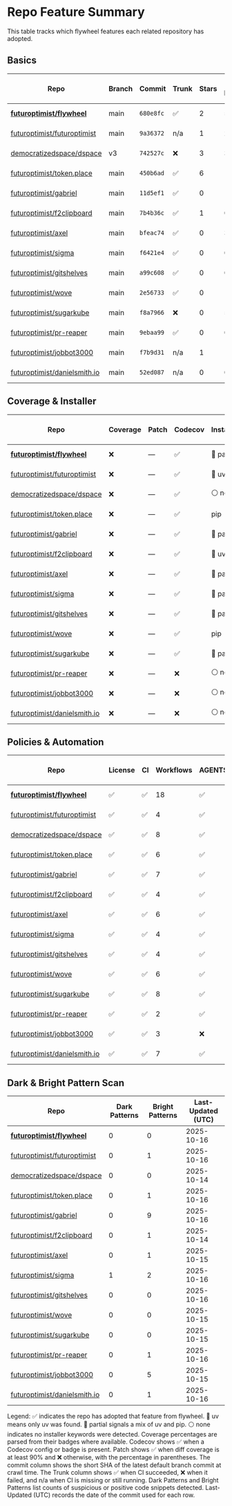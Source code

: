 # Repo Feature Summary

This table tracks which flywheel features each related repository has adopted.

<!-- spellchecker: disable -->
## Basics
| Repo | Branch | Commit | Trunk | Stars | Open Issues | Last-Updated (UTC) |
| ---- | ------ | ------ | ----- | ----- | ----------- | ----------------- |
| **[futuroptimist/flywheel](https://github.com/futuroptimist/flywheel)** | main | `680e8fc` | ✅ | 2 | 5 | 2025-10-16 |
| [futuroptimist/futuroptimist](https://github.com/futuroptimist/futuroptimist) | main | `9a36372` | n/a | 1 | 2 | 2025-10-16 |
| [democratizedspace/dspace](https://github.com/democratizedspace/dspace) | v3 | `742527c` | ❌ | 3 | 39 | 2025-10-14 |
| [futuroptimist/token.place](https://github.com/futuroptimist/token.place) | main | `450b6ad` | ✅ | 6 | 11 | 2025-10-16 |
| [futuroptimist/gabriel](https://github.com/futuroptimist/gabriel) | main | `11d5ef1` | ✅ | 0 | 14 | 2025-10-16 |
| [futuroptimist/f2clipboard](https://github.com/futuroptimist/f2clipboard) | main | `7b4b36c` | ✅ | 1 | 0 | 2025-10-14 |
| [futuroptimist/axel](https://github.com/futuroptimist/axel) | main | `bfeac74` | ✅ | 0 | 3 | 2025-10-15 |
| [futuroptimist/sigma](https://github.com/futuroptimist/sigma) | main | `f6421e4` | ✅ | 0 | 0 | 2025-10-16 |
| [futuroptimist/gitshelves](https://github.com/futuroptimist/gitshelves) | main | `a99c608` | ✅ | 0 | 0 | 2025-10-16 |
| [futuroptimist/wove](https://github.com/futuroptimist/wove) | main | `2e56733` | ✅ | 0 | 1 | 2025-10-15 |
| [futuroptimist/sugarkube](https://github.com/futuroptimist/sugarkube) | main | `f8a7966` | ❌ | 0 | 5 | 2025-10-15 |
| [futuroptimist/pr-reaper](https://github.com/futuroptimist/pr-reaper) | main | `9ebaa99` | ✅ | 0 | 0 | 2025-10-16 |
| [futuroptimist/jobbot3000](https://github.com/futuroptimist/jobbot3000) | main | `f7b9d31` | n/a | 1 | 10 | 2025-10-15 |
| [futuroptimist/danielsmith.io](https://github.com/futuroptimist/danielsmith.io) | main | `52ed087` | n/a | 0 | 0 | 2025-10-16 |

## Coverage & Installer
| Repo | Coverage | Patch | Codecov | Installer | Last-Updated (UTC) |
| ---- | -------- | ----- | ------- | --------- | ----------------- |
| **[futuroptimist/flywheel](https://github.com/futuroptimist/flywheel)** | ❌ | — | ✅ | 🔶 partial | 2025-10-16 |
| [futuroptimist/futuroptimist](https://github.com/futuroptimist/futuroptimist) | ❌ | — | ✅ | 🚀 uv | 2025-10-16 |
| [democratizedspace/dspace](https://github.com/democratizedspace/dspace) | ❌ | — | ✅ | ⚪ none | 2025-10-14 |
| [futuroptimist/token.place](https://github.com/futuroptimist/token.place) | ❌ | — | ✅ | pip | 2025-10-16 |
| [futuroptimist/gabriel](https://github.com/futuroptimist/gabriel) | ❌ | — | ✅ | 🔶 partial | 2025-10-16 |
| [futuroptimist/f2clipboard](https://github.com/futuroptimist/f2clipboard) | ❌ | — | ✅ | 🚀 uv | 2025-10-14 |
| [futuroptimist/axel](https://github.com/futuroptimist/axel) | ❌ | — | ✅ | 🔶 partial | 2025-10-15 |
| [futuroptimist/sigma](https://github.com/futuroptimist/sigma) | ❌ | — | ✅ | 🔶 partial | 2025-10-16 |
| [futuroptimist/gitshelves](https://github.com/futuroptimist/gitshelves) | ❌ | — | ✅ | 🔶 partial | 2025-10-16 |
| [futuroptimist/wove](https://github.com/futuroptimist/wove) | ❌ | — | ✅ | pip | 2025-10-15 |
| [futuroptimist/sugarkube](https://github.com/futuroptimist/sugarkube) | ❌ | — | ✅ | 🔶 partial | 2025-10-15 |
| [futuroptimist/pr-reaper](https://github.com/futuroptimist/pr-reaper) | ❌ | — | ❌ | ⚪ none | 2025-10-16 |
| [futuroptimist/jobbot3000](https://github.com/futuroptimist/jobbot3000) | ❌ | — | ❌ | ⚪ none | 2025-10-15 |
| [futuroptimist/danielsmith.io](https://github.com/futuroptimist/danielsmith.io) | ❌ | — | ❌ | ⚪ none | 2025-10-16 |

## Policies & Automation
| Repo | License | CI | Workflows | AGENTS.md | Code of Conduct | Contributing | Pre-commit | Last-Updated (UTC) |
| ---- | ------- | -- | --------- | --------- | --------------- | ------------ | ---------- | ----------------- |
| **[futuroptimist/flywheel](https://github.com/futuroptimist/flywheel)** | ✅ | ✅ | 18 | ✅ | ✅ | ✅ | ✅ | 2025-10-16 |
| [futuroptimist/futuroptimist](https://github.com/futuroptimist/futuroptimist) | ✅ | ✅ | 4 | ✅ | ✅ | ✅ | ✅ | 2025-10-16 |
| [democratizedspace/dspace](https://github.com/democratizedspace/dspace) | ✅ | ✅ | 8 | ✅ | ✅ | ✅ | ✅ | 2025-10-14 |
| [futuroptimist/token.place](https://github.com/futuroptimist/token.place) | ✅ | ✅ | 6 | ✅ | ✅ | ✅ | ✅ | 2025-10-16 |
| [futuroptimist/gabriel](https://github.com/futuroptimist/gabriel) | ✅ | ✅ | 7 | ✅ | ✅ | ✅ | ✅ | 2025-10-16 |
| [futuroptimist/f2clipboard](https://github.com/futuroptimist/f2clipboard) | ✅ | ✅ | 4 | ✅ | ✅ | ✅ | ✅ | 2025-10-14 |
| [futuroptimist/axel](https://github.com/futuroptimist/axel) | ✅ | ✅ | 6 | ✅ | ✅ | ✅ | ✅ | 2025-10-15 |
| [futuroptimist/sigma](https://github.com/futuroptimist/sigma) | ✅ | ✅ | 4 | ✅ | ✅ | ✅ | ✅ | 2025-10-16 |
| [futuroptimist/gitshelves](https://github.com/futuroptimist/gitshelves) | ✅ | ✅ | 4 | ✅ | ❌ | ❌ | ❌ | 2025-10-16 |
| [futuroptimist/wove](https://github.com/futuroptimist/wove) | ✅ | ✅ | 6 | ✅ | ✅ | ✅ | ✅ | 2025-10-15 |
| [futuroptimist/sugarkube](https://github.com/futuroptimist/sugarkube) | ✅ | ✅ | 8 | ✅ | ✅ | ✅ | ✅ | 2025-10-15 |
| [futuroptimist/pr-reaper](https://github.com/futuroptimist/pr-reaper) | ✅ | ✅ | 2 | ✅ | ✅ | ✅ | ❌ | 2025-10-16 |
| [futuroptimist/jobbot3000](https://github.com/futuroptimist/jobbot3000) | ✅ | ✅ | 3 | ❌ | ❌ | ❌ | ❌ | 2025-10-15 |
| [futuroptimist/danielsmith.io](https://github.com/futuroptimist/danielsmith.io) | ✅ | ✅ | 7 | ✅ | ❌ | ❌ | ✅ | 2025-10-16 |

## Dark & Bright Pattern Scan
| Repo | Dark Patterns | Bright Patterns | Last-Updated (UTC) |
| ---- | ------------- | --------------- | ----------------- |
| **[futuroptimist/flywheel](https://github.com/futuroptimist/flywheel)** | 0 | 0 | 2025-10-16 |
| [futuroptimist/futuroptimist](https://github.com/futuroptimist/futuroptimist) | 0 | 1 | 2025-10-16 |
| [democratizedspace/dspace](https://github.com/democratizedspace/dspace) | 0 | 0 | 2025-10-14 |
| [futuroptimist/token.place](https://github.com/futuroptimist/token.place) | 0 | 1 | 2025-10-16 |
| [futuroptimist/gabriel](https://github.com/futuroptimist/gabriel) | 0 | 9 | 2025-10-16 |
| [futuroptimist/f2clipboard](https://github.com/futuroptimist/f2clipboard) | 0 | 1 | 2025-10-14 |
| [futuroptimist/axel](https://github.com/futuroptimist/axel) | 0 | 1 | 2025-10-15 |
| [futuroptimist/sigma](https://github.com/futuroptimist/sigma) | 1 | 2 | 2025-10-16 |
| [futuroptimist/gitshelves](https://github.com/futuroptimist/gitshelves) | 0 | 0 | 2025-10-16 |
| [futuroptimist/wove](https://github.com/futuroptimist/wove) | 0 | 0 | 2025-10-15 |
| [futuroptimist/sugarkube](https://github.com/futuroptimist/sugarkube) | 0 | 0 | 2025-10-15 |
| [futuroptimist/pr-reaper](https://github.com/futuroptimist/pr-reaper) | 0 | 1 | 2025-10-16 |
| [futuroptimist/jobbot3000](https://github.com/futuroptimist/jobbot3000) | 0 | 5 | 2025-10-15 |
| [futuroptimist/danielsmith.io](https://github.com/futuroptimist/danielsmith.io) | 0 | 1 | 2025-10-16 |

Legend: ✅ indicates the repo has adopted that feature from flywheel. 🚀 uv means only uv was found. 🔶 partial signals a mix of uv and pip. ⚪ none indicates no installer keywords were detected.
Coverage percentages are parsed from their badges where available. Codecov shows ✅ when a Codecov config or badge is present. Patch shows ✅ when diff coverage is at least 90% and ❌ otherwise, with the percentage in parentheses.
The commit column shows the short SHA of the latest default branch commit at crawl time. The Trunk column shows ✅ when CI succeeded, ❌ when it failed, and n/a when CI is missing or still running. Dark Patterns and Bright Patterns list counts of suspicious or positive code snippets detected.
Last-Updated (UTC) records the date of the commit used for each row.
